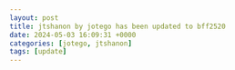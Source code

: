 ```yaml
---
layout: post
title: jtshanon by jotego has been updated to bff2520
date: 2024-05-03 16:09:31 +0000
categories: [jotego, jtshanon]
tags: [update]
---
```


